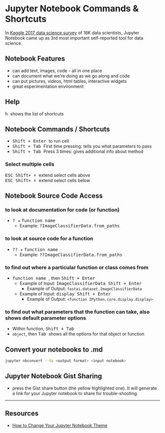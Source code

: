 # Jupyter Notebook Commands & Shortcuts

In [Kaggle 2017 data science survey](https://www.kaggle.com/surveys/2017) of 16K data scientists, Jupyter Notebook came up as 3rd most important self-reported tool for data science.  

## Notebook Features
* can add text, images, code - all in one place
* can document what we're doing as we go along and code
* can put pictures, videos, html tables, interactive widgets
* great experimentation environment

## Help
<kbd> h </kbd> shows the list of shortcuts

## Notebook Commands / Shortcuts
* <kbd> Shift + Enter </kbd> to run cell  
* <kbd> Shift + Tab </kbd>  First time pressing:  tells you what parameters to pass 
* <kbd> Shift + Tab </kbd> Press 3 times:  gives additional info about method

### Select multiple cells 
<kbd> ESC </kbd>    <kbd> Shift+ :arrow_up: </kbd>  extend select cells above  
<kbd> ESC </kbd>   <kbd> Shift+ :arrow_down: </kbd>  extend select cells below  


## Notebook Source Code Access

### to look at documentation for code (or function)
* <kbd> ? </kbd> + <kbd> function name </kbd>  
  * Example: <kbd> ?ImageClassifierData.from_paths </kbd>
  
### to look at source code for a function
* <kbd> ?? </kbd>  + <kbd> function name </kbd>   
  * Example:  <kbd> ??ImageClassifierData.from_paths </kbd>

### to find out where a particular function or class comes from
* <kbd> function name </kbd>, then <kbd>Shift + Enter </kbd>  
  * Example of Input:  <kbd> ImageClassifierData </kbd> <kbd>Shift + Enter </kbd>
    * Example of Output: `fastai.dataset.ImageClassifierData`
  * Example of Input:  <kbd> display </kbd> <kbd>Shift + Enter </kbd>
    * Example of Output: `<function IPython.core.display.display>`
    

### to find out what parameters that the function can take, also shows default parameter options
* Within function, <kbd>Shift + Tab </kbd> 
* `object`, then <kbd> Tab </kbd> shows all the options for that object or function

## Convert your notebooks to .md 
```bash
jupyter nbconvert --to <output format> <input notebook> 
```

## Jupyter Notebook Gist Sharing
- press the Gist share button (the yellow highlighted one). It will generate a link for your Jupyter notebook to share for trouble-shooting.

---
## Resources

* [How to Change Your Jupyter Notebook Theme](https://jcharistech.wordpress.com/2017/05/18/how-to-change-your-jupyter-notebook-theme/)
